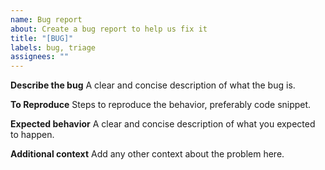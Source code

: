 ```yaml
---
name: Bug report
about: Create a bug report to help us fix it
title: "[BUG]"
labels: bug, triage
assignees: ""
---
```


**Describe the bug**
A clear and concise description of what the bug is.

**To Reproduce**
Steps to reproduce the behavior, preferably code snippet.

**Expected behavior**
A clear and concise description of what you expected to happen.

**Additional context**
Add any other context about the problem here.
